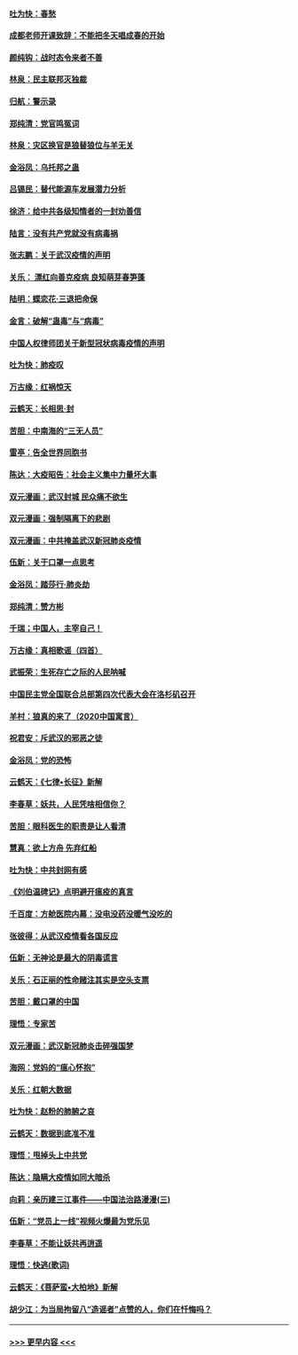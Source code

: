 #### [吐为快：春愁](../pages/nsc993/n11872801.md?t=02162002) 
#### [成都老师开课致辞：不能把冬天唱成春的开始](../pages/nsc993/n11872653.md?t=02162002) 
#### [颜纯钩：战时态令来者不善](../pages/nsc993/n11872011.md?t=02162002) 
#### [林泉：民主联邦灭独裁](../pages/nsc993/n11870998.md?t=02162002) 
#### [归航：警示录](../pages/nsc993/n11870963.md?t=02162002) 
#### [郑纯清：党官鸣冤词](../pages/nsc993/n11870938.md?t=02162002) 
#### [林泉：灾区换官是狼替狼位与羊无关](../pages/nsc993/n11870896.md?t=02162002) 
#### [金浴凤：乌托邦之蛊](../pages/nsc993/n11870879.md?t=02162002) 
#### [吕锡民：替代能源车发展潜力分析](../pages/nsc993/n11870656.md?t=02162002) 
#### [徐济：给中共各级知情者的一封劝善信](../pages/nsc993/n11868561.md?t=02162002) 
#### [陆言：没有共产党就没有病毒祸](../pages/nsc993/n11868232.md?t=02162002) 
#### [张志鹏：关于武汉疫情的声明](../pages/nsc993/n11867182.md?t=02162002) 
#### [关乐： 漂红向善克疫病 良知萌芽春笋蓬](../pages/nsc993/n11865710.md?t=02162002) 
#### [陆明：蝶恋花‧三退把命保](../pages/nsc993/n11865673.md?t=02162002) 
#### [金言：破解“蛊毒”与“病毒”](../pages/nsc993/n11864103.md?t=02162002) 
#### [中国人权律师团关于新型冠状病毒疫情的声明](../pages/nsc993/n11864249.md?t=02162002) 
#### [吐为快：肺疫叹](../pages/nsc993/n11864027.md?t=02162002) 
#### [万古缘：红祸惊天](../pages/nsc993/n11864079.md?t=02162002) 
#### [云鹤天：长相思‧封](../pages/nsc993/n11864006.md?t=02162002) 
#### [苦胆：中南海的“三无人员”](../pages/nsc993/n11862997.md?t=02162002) 
#### [雷亭：告全世界同胞书](../pages/nsc993/n11862572.md?t=02162002) 
#### [陈达：大疫昭告：社会主义集中力量坏大事](../pages/nsc993/n11859419.md?t=02162002) 
#### [双元漫画：武汉封城 民众痛不欲生](../pages/nsc993/n11859287.md?t=02162002) 
#### [双元漫画：强制隔离下的悲剧](../pages/nsc993/n11859244.md?t=02162002) 
#### [双元漫画：中共掩盖武汉新冠肺炎疫情](../pages/nsc993/n11858249.md?t=02162002) 
#### [伍新：关于口罩一点思考](../pages/nsc993/n11859195.md?t=02162002) 
#### [金浴凤：踏莎行‧肺炎劫](../pages/nsc993/n11858227.md?t=02162002) 
#### [郑纯清：赞方彬](../pages/nsc993/n11856803.md?t=02162002) 
#### [千瑞；中国人，主宰自己！](../pages/nsc993/n11856793.md?t=02162002) 
#### [万古缘：真相歌谣（四首）](../pages/nsc993/n11856263.md?t=02162002) 
#### [武振荣：生死存亡之际的人民呐喊](../pages/nsc993/n11856256.md?t=02162002) 
#### [中国民主党全国联合总部第四次代表大会在洛杉矶召开](../pages/nsc993/n11856344.md?t=02162002) 
#### [羊村：狼真的来了（2020中国寓言）](../pages/nsc993/n11856229.md?t=02162002) 
#### [祝君安：斥武汉的邪恶之徒](../pages/nsc993/n11855861.md?t=02162002) 
#### [金浴凤：党的恐怖](../pages/nsc993/n11855849.md?t=02162002) 
#### [云鹤天：《七律▪长征》新解](../pages/nsc993/n11855479.md?t=02162002) 
#### [李春草：妖共，人民凭啥相信你？](../pages/nsc993/n11855196.md?t=02162002) 
#### [苦胆：眼科医生的职责是让人看清](../pages/nsc993/n11853840.md?t=02162002) 
#### [慧真：欲上方舟 先弃红船](../pages/nsc993/n11853483.md?t=02162002) 
#### [吐为快：中共封网有感](../pages/nsc993/n11852575.md?t=02162002) 
#### [《刘伯温碑记》点明避开瘟疫的真言](../pages/nsc993/n11852128.md?t=02162002) 
#### [千百度：方舱医院内幕：没电没药没暖气没吃的](../pages/nsc993/n11850211.md?t=02162002) 
#### [张彼得：从武汉疫情看各国反应](../pages/nsc993/n11850102.md?t=02162002) 
#### [伍新：无神论是最大的阴毒谎言](../pages/nsc993/n11846129.md?t=02162002) 
#### [关乐：石正丽的性命赌注其实是空头支票](../pages/nsc993/n11846109.md?t=02162002) 
#### [苦胆：戴口罩的中国](../pages/nsc993/n11845576.md?t=02162002) 
#### [理悟：专家苦](../pages/nsc993/n11845564.md?t=02162002) 
#### [双元漫画：武汉新冠肺炎击碎强国梦](../pages/nsc993/n11843320.md?t=02162002) 
#### [海网：党妈的“瘟心怀抱”](../pages/nsc993/n11840740.md?t=02162002) 
#### [关乐：红朝大数据](../pages/nsc993/n11840675.md?t=02162002) 
#### [吐为快：赵粉的肺腑之哀](../pages/nsc993/n11840618.md?t=02162002) 
#### [云鹤天：数据到底准不准](../pages/nsc993/n11840325.md?t=02162002) 
#### [理悟：甩掉头上中共党](../pages/nsc993/n11838826.md?t=02162002) 
#### [陈达：隐瞒大疫情如同大暗杀](../pages/nsc993/n11838771.md?t=02162002) 
#### [向莉：亲历建三江事件——中国法治路漫漫(三)](../pages/nsc993/n11831825.md?t=02162002) 
#### [伍新：“党员上一线”视频火爆最为党乐见](../pages/nsc993/n11838200.md?t=02162002) 
#### [李春草：不能让妖共再逍遥](../pages/nsc993/n11838102.md?t=02162002) 
#### [理悟：快逃(歌词)](../pages/nsc993/n11838083.md?t=02162002) 
#### [云鹤天：《菩萨蛮▪大柏地》新解](../pages/nsc993/n11838059.md?t=02162002) 
#### [胡少江：为当局拘留八“造谣者”点赞的人，你们在忏悔吗？](../pages/nsc993/n11836801.md?t=02162002) 

----
#### [ >>> 更早内容 <<< ](../indexes/nsc993-earlier.md)
